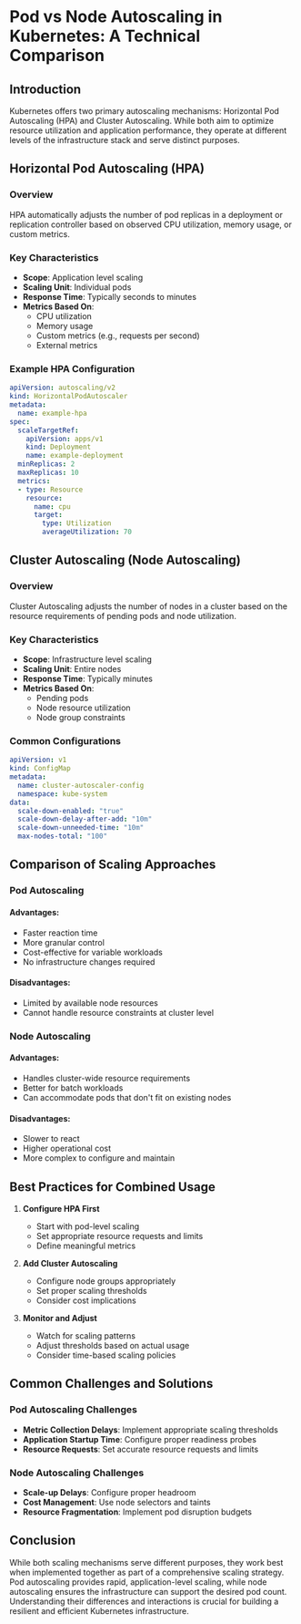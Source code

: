 # Pod vs Node Autoscaling in Kubernetes: A Technical Comparison

## Introduction
Kubernetes offers two primary autoscaling mechanisms: Horizontal Pod Autoscaling (HPA) and Cluster Autoscaling. While both aim to optimize resource utilization and application performance, they operate at different levels of the infrastructure stack and serve distinct purposes.

## Horizontal Pod Autoscaling (HPA)

### Overview
HPA automatically adjusts the number of pod replicas in a deployment or replication controller based on observed CPU utilization, memory usage, or custom metrics.

### Key Characteristics
- **Scope**: Application level scaling
- **Scaling Unit**: Individual pods
- **Response Time**: Typically seconds to minutes
- **Metrics Based On**:
  - CPU utilization
  - Memory usage
  - Custom metrics (e.g., requests per second)
  - External metrics

### Example HPA Configuration
```yaml
apiVersion: autoscaling/v2
kind: HorizontalPodAutoscaler
metadata:
  name: example-hpa
spec:
  scaleTargetRef:
    apiVersion: apps/v1
    kind: Deployment
    name: example-deployment
  minReplicas: 2
  maxReplicas: 10
  metrics:
  - type: Resource
    resource:
      name: cpu
      target:
        type: Utilization
        averageUtilization: 70
```

## Cluster Autoscaling (Node Autoscaling)

### Overview
Cluster Autoscaling adjusts the number of nodes in a cluster based on the resource requirements of pending pods and node utilization.

### Key Characteristics
- **Scope**: Infrastructure level scaling
- **Scaling Unit**: Entire nodes
- **Response Time**: Typically minutes
- **Metrics Based On**:
  - Pending pods
  - Node resource utilization
  - Node group constraints

### Common Configurations
```yaml
apiVersion: v1
kind: ConfigMap
metadata:
  name: cluster-autoscaler-config
  namespace: kube-system
data:
  scale-down-enabled: "true"
  scale-down-delay-after-add: "10m"
  scale-down-unneeded-time: "10m"
  max-nodes-total: "100"
```

## Comparison of Scaling Approaches

### Pod Autoscaling
#### Advantages:
- Faster reaction time
- More granular control
- Cost-effective for variable workloads
- No infrastructure changes required

#### Disadvantages:
- Limited by available node resources
- Cannot handle resource constraints at cluster level

### Node Autoscaling
#### Advantages:
- Handles cluster-wide resource requirements
- Better for batch workloads
- Can accommodate pods that don't fit on existing nodes

#### Disadvantages:
- Slower to react
- Higher operational cost
- More complex to configure and maintain

## Best Practices for Combined Usage

1. **Configure HPA First**
   - Start with pod-level scaling
   - Set appropriate resource requests and limits
   - Define meaningful metrics

2. **Add Cluster Autoscaling**
   - Configure node groups appropriately
   - Set proper scaling thresholds
   - Consider cost implications

3. **Monitor and Adjust**
   - Watch for scaling patterns
   - Adjust thresholds based on actual usage
   - Consider time-based scaling policies

## Common Challenges and Solutions

### Pod Autoscaling Challenges
- **Metric Collection Delays**: Implement appropriate scaling thresholds
- **Application Startup Time**: Configure proper readiness probes
- **Resource Requests**: Set accurate resource requests and limits

### Node Autoscaling Challenges
- **Scale-up Delays**: Configure proper headroom
- **Cost Management**: Use node selectors and taints
- **Resource Fragmentation**: Implement pod disruption budgets

## Conclusion
While both scaling mechanisms serve different purposes, they work best when implemented together as part of a comprehensive scaling strategy. Pod autoscaling provides rapid, application-level scaling, while node autoscaling ensures the infrastructure can support the desired pod count. Understanding their differences and interactions is crucial for building a resilient and efficient Kubernetes infrastructure.
